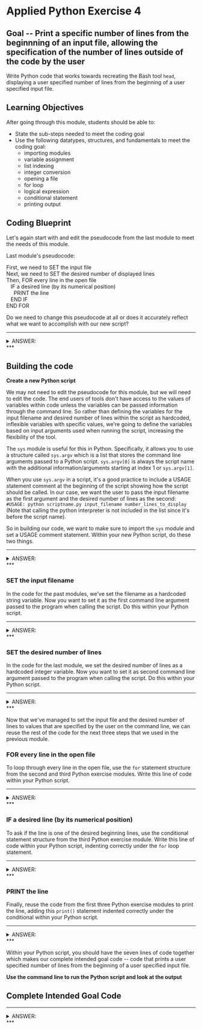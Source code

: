 

# Applied Python Exercise 4

## Goal -- Print a specific number of lines from the beginnning of an input file, allowing the specification of the number of lines outside of the code by the user

Write Python code that works towards recreating the Bash tool `head`, displaying a user specified number of lines from the beginning of a user specified input file.

## Learning Objectives

After going through this module, students should be able to:

* State the sub-steps needed to meet the coding goal
* Use the following datatypes, structures, and fundamentals to meet the coding goal:
  * importing modules
  * variable assignment
  * list indexing
  * integer conversion
  * opening a file
  * for loop
  * logical expression
  * conditional statement
  * printing output

## Coding Blueprint

Let's again start with and edit the pseudocode from the last module to meet the needs of this module.

Last module's pseudocode:

First, we need to SET the input file <br />
Next, we need to SET the desired number of displayed lines <br />
Then, FOR every line in the open file <br />
&nbsp;&nbsp;  IF a desired line (by its numerical position) <br />
&nbsp;&nbsp;&nbsp;&nbsp;    PRINT the line <br />
&nbsp;&nbsp;  END IF <br />
END FOR <br />

Do we need to change this pseudocode at all or does it accurately reflect what we want to accomplish with our new script? 

***
<details><summary> ANSWER: </summary>

No we don't need to change the pseudocode from the last module because it still accurately reflects the goal we want to accomplish within this module. 

</details>
***

## Building the code

**Create a new Python script**

We may not need to edit the pseudocode for this module, but we will need to edit the code. The end users of tools don't have access to the values of variables within code unless the variables can be passed information through the command line. So rather than defining the variables for the input filename and desired number of lines within the script as hardcoded, inflexible variables with specific values, we're going to define the variables based on input arguments used when running the script, increasing the flexibility of the tool.

The `sys` module is useful for this in Python. Specifically, it allows you to use a structure called `sys.argv` which is a list that stores the command line arguments passed to a Python script. `sys.argv[0]` is always the script name with the additional information/arguments starting at index 1 or `sys.argv[1]`. 

When you use `sys.argv` in a script, it's a good practice to include a USAGE statement comment at the beginning of the script showing how the script should be called. In our case, we want the user to pass the input filename as the first argument and the desired number of lines as the second: `#USAGE: python scriptname.py input_filename number_lines_to_display` (Note that calling the python interpreter is not included in the list since it's before the script name).

So in building our code, we want to make sure to import the `sys` module and set a USAGE comment statement. Within your new Python script, do these two things.

***
<details><summary> ANSWER: </summary>


```python
#USAGE: python scriptname.py input_filename number_lines_to_display
import sys
```

</details>
***

### SET the input filename

In the code for the past modules, we've set the filename as a hardcoded string variable. Now you want to set it as the first command line argument passed to the program when calling the script. Do this within your Python script.

***
<details><summary> ANSWER: </summary>


```python
filename = sys.argv[1]
```

</details>
***

### SET the desired number of lines

In the code for the last module, we set the desired number of lines as a hardcoded integer variable. Now you want to set it as second command line argument passed to the program when calling the script. Do this within your Python script.

***
<details><summary> ANSWER: </summary>


```python
n_lines = sys.argv[2]
```

However, we need the variable to be an integer, and the values in the `sys.argv` list are always stored as strings, even if they are numbers. Therefore, edit the line within your Python script to convert the value that is being stored to an integer.


```python
n_lines = int(sys.argv[2])
```

</details>
***

Now that we've managed to set the input file and the desired number of lines to values that are specified by the user on the command line, we can reuse the rest of the code for the next three steps that we used in the previous module. 

### FOR every line in the open file

To loop through every line in the open file, use the `for` statement structure from the second and third Python exercise modules. Write this line of code within your Python script.

***
<details><summary> ANSWER: </summary>


```python
for i, line in enumerate(open(filename)):
```

</details>
***

### IF a desired line (by its numerical position)

To ask if the line is one of the desired beginning lines, use the conditional statement structure from the third Python exercise module. Write this line of code within your Python script, indenting correctly under the `for` loop statement.

***
<details><summary> ANSWER: </summary>


```python
  if i < n_lines:
```

</details>
***

### PRINT the line

Finally, reuse the code from the first three Python exercise modules to print the line, adding this `print()` statement indented correctly under the conditional within your Python script.

***
<details><summary> ANSWER: </summary>


```python
    print(line.strip('\r\n'))
```

</details>
***

Within your Python script, you should have the seven lines of code together which makes our complete intended goal code -- code that prints a user specified number of lines from the beginning of a user specified input file.

**Use the command line to run the Python script and look at the output**

## Complete Intended Goal Code

***
<details><summary> ANSWER: </summary>


```python
#USAGE: python scriptname.py input_filename number_lines_to_display
import sys #import module
filename = sys.argv[1] # SET the input filename
n_lines = int(sys.argv[2]) # SET the desired number of lines
for i, line in enumerate(open(filename)): #FOR every line in the open file
  if i < n_lines: #IF a desired line by its numerical position
    print(line.strip('\r\n')) #PRINT the line
```

</details>
***
